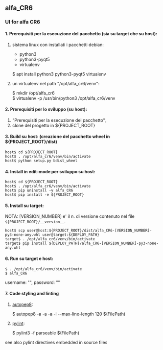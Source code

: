 ## alfa_CR6

### UI for alfa CR6

#### 1. Prerequisiti per la esecuzione del pacchetto (sia su target che su host):

1. sistema linux con installati i pacchetti debian: 
    * python3
    * python3-pyqt5
    * virtualenv

    $ apt install python3 python3-pyqt5 virtualenv

2. un virtualenv nel path "/opt/alfa_cr6/venv":

    $ mkdir /opt/alfa_cr6                              
    $ virtualenv -p /usr/bin/python3 /opt/alfa_cr6/venv    

#### 2. Prerequisiti per lo sviluppo (su host):
    
1. "Prerequisiti per la esecuzione del pacchetto",
2. clone del progetto in ${PROJECT_ROOT}

#### 3. Build su host: (creazione del pacchetto wheel in ${PROJECT_ROOT}/dist)

    host$ cd ${PROJECT_ROOT}               
    host$ . /opt/alfa_cr6/venv/bin/activate
    host$ python setup.py bdist_wheel      

#### 4. Install in edit-mode per sviluppo su host:

    host$ cd ${PROJECT_ROOT}               
    host$ . /opt/alfa_cr6/venv/bin/activate
    host$ pip uninstall -y alfa_CR6        
    host$ pip install -e ${PROJECT_ROOT}   

#### 5. Install su target:

NOTA: [VERSION_NUMBER] e' il n. di versione contenuto nel file `${PROJECT_ROOT}/__version__`.

    host$ scp user@host:${PROJECT_ROOT}/dist/alfa_CR6-[VERSION_NUMBER]-py3-none-any.whl user@target:${DEPLOY_PATH}
    target$ . /opt/alfa_cr6/venv/bin/activate                                                                     
    target$ pip install ${DEPLOY_PATH}/alfa_CR6-[VERSION_NUMBER]-py3-none-any.whl                                 
                                                                                                                   
#### 6. Run su target e host:

    $ . /opt/alfa_cr6/venv/bin/activate
    $ alfa_CR6                         

username: "", password: ""


#### 7. Code styling and linting

1. [autopep8](https://pypi.org/project/autopep8):

    $ autopep8 -a -a -a -i --max-line-length 120 $(FilePath)
    
2. [pylint](https://pypi.org/project/pylint): 

    $ pylint3 -f parseable $(FilePath)

see also pylint directives embedded in source files 
